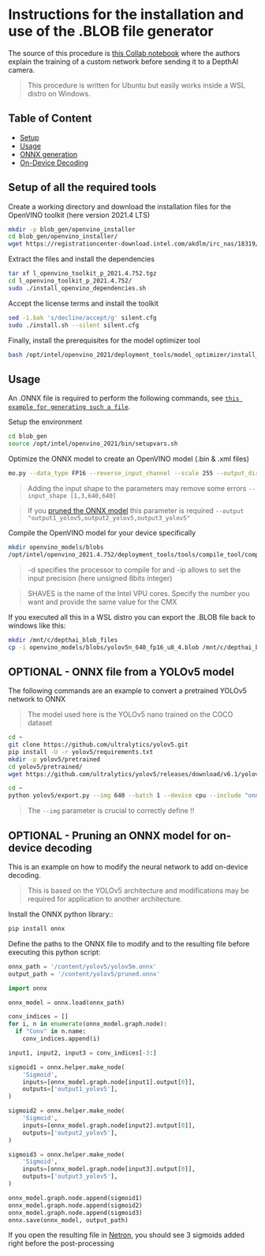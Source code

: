 # Instructions for the installation and use of the .BLOB file generator

The source of this procedure is [this Collab notebook](https://colab.research.google.com/github/luxonis/depthai-ml-training/blob/master/colab-notebooks/YoloV5_training.ipynb) where the authors explain the training of a custom network before sending it to a DepthAI camera.

> This procedure is written for Ubuntu but easily works inside a WSL distro on Windows.

## Table of Content

- [Setup](#setup-of-all-the-required-tools)
- [Usage](#usage)
- [ONNX generation](#optional---onnx-file-from-a-yolov5-model)
- [On-Device Decoding](#optional---pruning-an-onnx-model-for-on-device-decoding)

## Setup of all the required tools

Create a working directory and download the installation files for the OpenVINO toolkit (here version 2021.4 LTS)

```bash
mkdir -p blob_gen/openvino_installer
cd blob_gen/openvino_installer/
wget https://registrationcenter-download.intel.com/akdlm/irc_nas/18319/l_openvino_toolkit_p_2021.4.752.tgz
```

Extract the files and install the dependencies
```bash
tar xf l_openvino_toolkit_p_2021.4.752.tgz
cd l_openvino_toolkit_p_2021.4.752/
sudo ./install_openvino_dependencies.sh
```

Accept the license terms and install the toolkit
```bash
sed -i.bak 's/decline/accept/g' silent.cfg
sudo ./install.sh --silent silent.cfg
```

Finally, install the prerequisites for the model optimizer tool
```bash
bash /opt/intel/openvino_2021/deployment_tools/model_optimizer/install_prerequisites/install_prerequisites.sh
```

## Usage

An .ONNX file is required to perform the following commands, see [`this example for generating such a file`](#optional---onnx-file-from-a-yolov5-model).

Setup the environment
```bash
cd blob_gen
source /opt/intel/openvino_2021/bin/setupvars.sh
```

Optimize the ONNX model to create an OpenVINO model (.bin & .xml files)
```bash
mo.py --data_type FP16 --reverse_input_channel --scale 255 --output_dir openvino_models/ --input_model ../yolov5/pretrained/yolov5n.onnx
```
> Adding the input shape to the parameters may remove some errors `--input_shape [1,3,640,640]`

> If you [pruned the ONNX model](#optional---pruning-an-onnx-model-for-on-device-decoding) this parameter is required `--output "output1_yolov5,output2_yolov5,output3_yolov5"`

Compile the OpenVINO model for your device specifically
```bash
mkdir openvino_models/blobs
/opt/intel/openvino_2021.4.752/deployment_tools/tools/compile_tool/compile_tool -ip U8 -d MYRIAD -VPU_NUMBER_OF_SHAVES 4 -VPU_NUMBER_OF_CMX_SLICES 4 -m openvino_models/yolov5n.xml -o openvino_models/blobs/yolov5n_640_fp16_u8_4.blob
```
> -d specifies the processor to compile for and -ip allows to set the input precision (here unsigned 8bits integer)

> SHAVES is the name of the Intel VPU cores. Specify the number you want and provide the same value for the CMX 

If you executed all this in a WSL distro you can export the .BLOB file back to windows like this:
```bash
mkdir /mnt/c/depthai_blob_files
cp -i openvino_models/blobs/yolov5n_640_fp16_u8_4.blob /mnt/c/depthai_blob_files/
```

## OPTIONAL - ONNX file from a YOLOv5 model
The following commands are an example to convert a pretrained YOLOv5 network to ONNX
> The model used here is the YOLOv5 nano trained on the COCO dataset
```bash
cd ~
git clone https://github.com/ultralytics/yolov5.git
pip install -U -r yolov5/requirements.txt
mkdir -p yolov5/pretrained
cd yolov5/pretrained/
wget https://github.com/ultralytics/yolov5/releases/download/v6.1/yolov5n.pt

cd ~
python yolov5/export.py --img 640 --batch 1 --device cpu --include "onnx" --simplify --weights yolov5/pretrained/yolov5n.pt
```
> The `--img` parameter is crucial to correctly define !!

## OPTIONAL - Pruning an ONNX model for on-device decoding

This is an example on how to modify the neural network to add on-device decoding.
> This is based on the YOLOv5 architecture and modifications may be required for application to another architecture.

Install the ONNX python library::
```bash
pip install onnx
```

Define the paths to the ONNX file to modify and to the resulting file before executing this python script:
```python
onnx_path = '/content/yolov5/yolov5m.onnx'
output_path = '/content/yolov5/pruned.onnx'

import onnx

onnx_model = onnx.load(onnx_path)

conv_indices = []
for i, n in enumerate(onnx_model.graph.node):
  if "Conv" in n.name:
    conv_indices.append(i)

input1, input2, input3 = conv_indices[-3:]

sigmoid1 = onnx.helper.make_node(
    'Sigmoid',
    inputs=[onnx_model.graph.node[input1].output[0]],
    outputs=['output1_yolov5'],
)

sigmoid2 = onnx.helper.make_node(
    'Sigmoid',
    inputs=[onnx_model.graph.node[input2].output[0]],
    outputs=['output2_yolov5'],
)

sigmoid3 = onnx.helper.make_node(
    'Sigmoid',
    inputs=[onnx_model.graph.node[input3].output[0]],
    outputs=['output3_yolov5'],
)

onnx_model.graph.node.append(sigmoid1)
onnx_model.graph.node.append(sigmoid2)
onnx_model.graph.node.append(sigmoid3)
onnx.save(onnx_model, output_path)
```

If you open the resulting file in [Netron](https://netron.app/), you should see 3 sigmoids added right before the post-processing